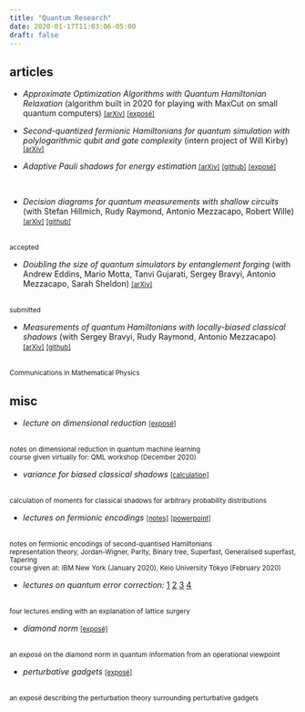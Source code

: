 ```yaml
---
title: "Quantum Research"
date: 2020-01-17T11:03:06-05:00
draft: false
---
```


## articles

* *Approximate Optimization Algorithms with Quantum Hamiltonian Relaxation* (algorithm built in 2020 for playing with MaxCut on small quantum computers)
<a href="https://arxiv.org/abs/2111.03167"><small>[arXiv]</small></a>
<a href="/pptx/quantum-relaxation.pptx"><small>[exposé]</small></a>

* *Second-quantized fermionic Hamiltonians for quantum simulation with polylogarithmic qubit and gate complexity* (intern project of Will Kirby)
<a href="https://arxiv.org/abs/2109.14465"><small>[arXiv]</small></a>

* *Adaptive Pauli shadows for energy estimation*
<a href="https://arxiv.org/abs/2105.12207"><small>[arXiv]</small></a>
<a href="https://github.com/charleshadfield/adaptiveshadows"><small>[github]</small></a>
<a href="/pdf/quantum/aps.pdf"><small>[exposé]</small></a>
</br>

* *Decision diagrams for quantum measurements with shallow circuits* (with Stefan Hillmich, Rudy Raymond, Antonio Mezzacapo, Robert Wille)
<a href="https://arxiv.org/abs/2105.06932"><small>[arXiv]</small></a>
<a href="https://github.com/hillmich/dd-pauli-sampling"><small>[github]</small></a>
</br>
<small>accepted</small>

* *Doubling the size of quantum simulators by entanglement forging* (with Andrew Eddins, Mario Motta, Tanvi Gujarati, Sergey Bravyi, Antonio Mezzacapo, Sarah Sheldon)
<a href="https://arxiv.org/abs/2104.10220"><small>[arXiv]</small></a>
</br>
<small>submitted</small>

* *Measurements of quantum Hamiltonians with locally-biased classical shadows* (with Sergey Bravyi, Rudy Raymond, Antonio Mezzacapo)
<a href="https://arxiv.org/abs/2006.15788"><small>[arXiv]</small></a>
<a href="https://github.com/charleshadfield/variances"><small>[github]</small></a>
</br>
<small>Communications in Mathematical Physics</small>

## misc

* *lecture on dimensional reduction*
<a href="/pdf/quantum/sfa.pdf"><small>[exposé]</small></a>
</br>
<small>notes on dimensional reduction in quantum machine learning</small>
</br>
<small>course given virtually for: QML workshop (December 2020)</small>

* *variance for biased classical shadows*
<a href="/pdf/quantum/bcs.pdf"><small>[calculation]</small></a>
</br>
<small>calculation of moments for classical shadows for arbitrary probability distributions</small>


* *lectures on fermionic encodings*
<a href="/pdf/quantum/fermi-encode.pdf"><small>[notes]</small></a>
<a href="/pptx/fermi-encode-v2.pptx"><small>[powerpoint]</small></a>
</br>
<small>notes on fermionic encodings of second-quantised Hamiltonians</small>
</br>
<small>representation theory, Jordan-Wigner, Parity, Binary tree, Superfast, Generalised superfast, Tapering</small>
</br>
<small>course given at: IBM New York (January 2020), Keio University Tokyo (February 2020)</small>


* *lectures on quantum error correction:*
[1](/pdf/quantum/qec_lecture_1.pdf)
[2](/pdf/quantum/qec_lecture_2.pdf)
[3](/pdf/quantum/qec_lecture_3.pdf)
[4](/pdf/quantum/qec_lecture_4.pdf)
</br>
<small>four lectures ending with an explanation of lattice surgery</small>

* *diamond norm*
<a href="/pdf/quantum/diamond_norm.pdf"><small>[exposé]</small></a>
</br>
<small>an exposé on the diamond norm in quantum information from an operational viewpoint</small>

* *perturbative gadgets*
<a href="/pdf/quantum/rigetti_interview.pdf"><small>[exposé]</small></a>
</br>
<small>an exposé describing the perturbation theory surrounding perturbative gadgets</small>
